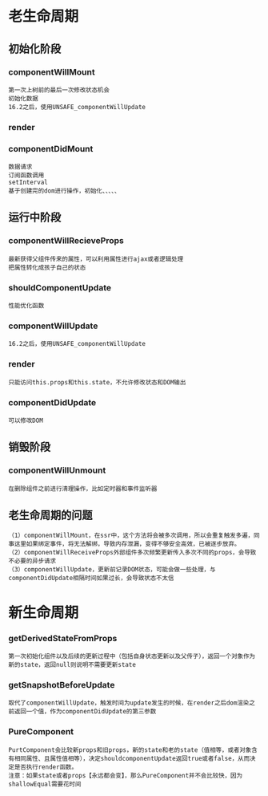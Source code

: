 # 老生命周期
## 初始化阶段
### componentWillMount
    第一次上树前的最后一次修改状态机会  
    初始化数据
    16.2之后，使用UNSAFE_componentWillUpdate
### render
### componentDidMount
    数据请求  
    订阅函数调用
    setInterval
    基于创建完的dom进行操作，初始化、、、、、
## 运行中阶段
### componentWillRecieveProps
    最新获得父组件传来的属性，可以利用属性进行ajax或者逻辑处理  
    把属性转化成孩子自己的状态
### shouldComponentUpdate
    性能优化函数
### componentWillUpdate
    16.2之后，使用UNSAFE_componentWillUpdate
### render 
    只能访问this.props和this.state，不允许修改状态和DOM输出
### componentDidUpdate
    可以修改DOM
## 销毁阶段
### componentWillUnmount
    在删除组件之前进行清理操作，比如定时器和事件监听器
## 老生命周期的问题
    （1）componentWillMount，在ssr中，这个方法将会被多次调用，所以会重复触发多遍，同事这里如果绑定事件，将无法解绑，导致内存泄漏，变得不够安全高效，已被逐步放弃。
    （2）componentWillReceiveProps外部组件多次频繁更新传入多次不同的props，会导致不必要的异步请求
    （3）componentWillUpdate，更新前记录DOM状态，可能会做一些处理，与componentDidUpdate相隔时间如果过长，会导致状态不太信

# 新生命周期
### getDerivedStateFromProps
    第一次初始化组件以及后续的更新过程中（包括自身状态更新以及父传子），返回一个对象作为新的state，返回null则说明不需要更新state
### getSnapshotBeforeUpdate
    取代了componentWillUpdate，触发时间为update发生的时候，在render之后dom渲染之前返回一个值，作为componentDidUpdate的第三参数
### PureComponent
    PurtComponent会比较新props和旧props，新的state和老的state（值相等，或者对象含有相同属性、且属性值相等），决定shouldcomponentUpdate返回true或者false，从而决定是否执行render函数。
    注意：如果state或者props【永远都会变】，那么PureComponent并不会比较快，因为shallowEqual需要花时间